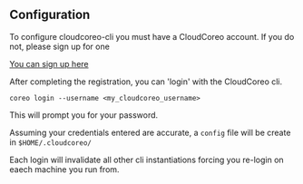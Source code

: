 ## Configuration

To configure cloudcoreo-cli you must have a CloudCoreo account. If you do not, please sign up for one

[You can sign up here](https://www.cloudcoreo.com/)

After completing the registration, you can 'login' with the CloudCoreo cli.

```
coreo login --username <my_cloudcoreo_username>
```

This will prompt you for your password.

Assuming your credentials entered are accurate, a `config` file will be create in `$HOME/.cloudcoreo/`

Each login will invalidate all other cli instantiations forcing you re-login on eaech machine you run from.

